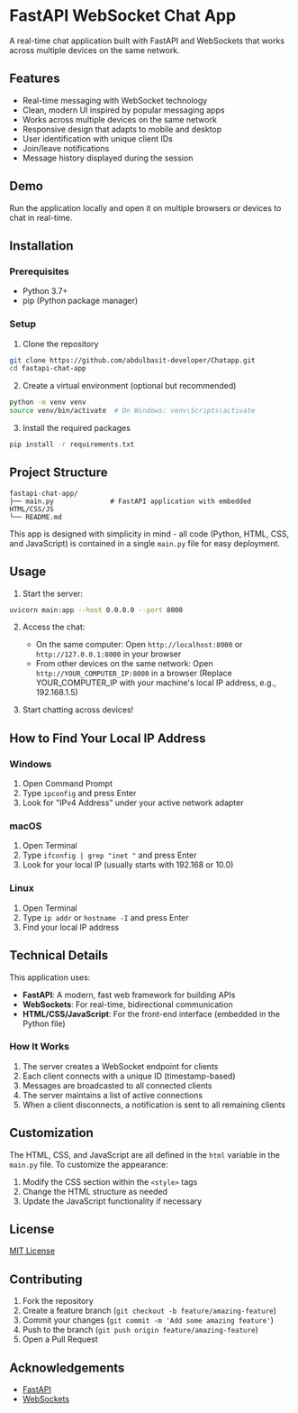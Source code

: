 # FastAPI WebSocket Chat App

A real-time chat application built with FastAPI and WebSockets that works across multiple devices on the same network.



## Features

- Real-time messaging with WebSocket technology
- Clean, modern UI inspired by popular messaging apps
- Works across multiple devices on the same network
- Responsive design that adapts to mobile and desktop
- User identification with unique client IDs
- Join/leave notifications
- Message history displayed during the session

## Demo

Run the application locally and open it on multiple browsers or devices to chat in real-time.

## Installation

### Prerequisites

- Python 3.7+
- pip (Python package manager)

### Setup

1. Clone the repository
```bash
git clone https://github.com/abdulbasit-developer/Chatapp.git
cd fastapi-chat-app
```

2. Create a virtual environment (optional but recommended)
```bash
python -m venv venv
source venv/bin/activate  # On Windows: venv\Scripts\activate
```

3. Install the required packages
```bash
pip install -r requirements.txt
```

## Project Structure

```
fastapi-chat-app/
├── main.py              # FastAPI application with embedded HTML/CSS/JS
└── README.md
```

This app is designed with simplicity in mind - all code (Python, HTML, CSS, and JavaScript) is contained in a single `main.py` file for easy deployment.

## Usage

1. Start the server:
```bash
uvicorn main:app --host 0.0.0.0 --port 8000
```

2. Access the chat:
   - On the same computer: Open `http://localhost:8000` or `http://127.0.0.1:8000` in your browser
   - From other devices on the same network: Open `http://YOUR_COMPUTER_IP:8000` in a browser
     (Replace YOUR_COMPUTER_IP with your machine's local IP address, e.g., 192.168.1.5)

3. Start chatting across devices!

## How to Find Your Local IP Address

### Windows
1. Open Command Prompt
2. Type `ipconfig` and press Enter
3. Look for "IPv4 Address" under your active network adapter

### macOS
1. Open Terminal
2. Type `ifconfig | grep "inet "` and press Enter
3. Look for your local IP (usually starts with 192.168 or 10.0)

### Linux
1. Open Terminal
2. Type `ip addr` or `hostname -I` and press Enter
3. Find your local IP address

## Technical Details

This application uses:
- **FastAPI**: A modern, fast web framework for building APIs
- **WebSockets**: For real-time, bidirectional communication
- **HTML/CSS/JavaScript**: For the front-end interface (embedded in the Python file)

### How It Works

1. The server creates a WebSocket endpoint for clients
2. Each client connects with a unique ID (timestamp-based)
3. Messages are broadcasted to all connected clients
4. The server maintains a list of active connections
5. When a client disconnects, a notification is sent to all remaining clients

## Customization

The HTML, CSS, and JavaScript are all defined in the `html` variable in the `main.py` file. To customize the appearance:

1. Modify the CSS section within the `<style>` tags
2. Change the HTML structure as needed
3. Update the JavaScript functionality if necessary

## License

[MIT License](LICENSE)

## Contributing

1. Fork the repository
2. Create a feature branch (`git checkout -b feature/amazing-feature`)
3. Commit your changes (`git commit -m 'Add some amazing feature'`)
4. Push to the branch (`git push origin feature/amazing-feature`)
5. Open a Pull Request

## Acknowledgements

- [FastAPI](https://fastapi.tiangolo.com/)
- [WebSockets](https://developer.mozilla.org/en-US/docs/Web/API/WebSockets_API)
